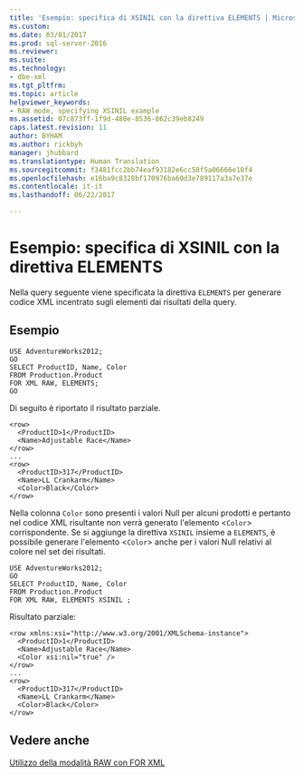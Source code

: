 ```yaml
---
title: 'Esempio: specifica di XSINIL con la direttiva ELEMENTS | Microsoft Docs'
ms.custom: 
ms.date: 03/01/2017
ms.prod: sql-server-2016
ms.reviewer: 
ms.suite: 
ms.technology:
- dbe-xml
ms.tgt_pltfrm: 
ms.topic: article
helpviewer_keywords:
- RAW mode, specifying XSINIL example
ms.assetid: 07c873ff-1f9d-480e-8536-862c39eb8249
caps.latest.revision: 11
author: BYHAM
ms.author: rickbyh
manager: jhubbard
ms.translationtype: Human Translation
ms.sourcegitcommit: f3481fcc2bb74eaf93182e6cc58f5a06666e10f4
ms.openlocfilehash: e16ba9c8328bf170976ba60d3e789117a3a7e37e
ms.contentlocale: it-it
ms.lasthandoff: 06/22/2017

---
```

# <a name="example-specifying-xsinil-with-the-elements-directive"></a>Esempio: specifica di XSINIL con la direttiva ELEMENTS
  Nella query seguente viene specificata la direttiva `ELEMENTS` per generare codice XML incentrato sugli elementi dai risultati della query.  
  
## <a name="example"></a>Esempio  
  
```  
USE AdventureWorks2012;  
GO  
SELECT ProductID, Name, Color  
FROM Production.Product  
FOR XML RAW, ELEMENTS;  
GO  
```  
  
 Di seguito è riportato il risultato parziale.  
  
```  
<row>  
  <ProductID>1</ProductID>  
  <Name>Adjustable Race</Name>  
</row>  
...  
<row>  
  <ProductID>317</ProductID>  
  <Name>LL Crankarm</Name>  
  <Color>Black</Color>  
</row>  
```  
  
 Nella colonna `Color` sono presenti i valori Null per alcuni prodotti e pertanto nel codice XML risultante non verrà generato l'elemento <`Color`> corrispondente. Se si aggiunge la direttiva `XSINIL` insieme a `ELEMENTS`, è possibile generare l'elemento <`Color`> anche per i valori Null relativi al colore nel set dei risultati.  
  
```  
USE AdventureWorks2012;  
GO  
SELECT ProductID, Name, Color  
FROM Production.Product  
FOR XML RAW, ELEMENTS XSINIL ;  
```  
  
 Risultato parziale:  
  
```  
<row xmlns:xsi="http://www.w3.org/2001/XMLSchema-instance">  
  <ProductID>1</ProductID>  
  <Name>Adjustable Race</Name>  
  <Color xsi:nil="true" />  
</row>  
...  
<row>  
  <ProductID>317</ProductID>  
  <Name>LL Crankarm</Name>  
  <Color>Black</Color>  
</row>  
```  
  
## <a name="see-also"></a>Vedere anche  
 [Utilizzo della modalità RAW con FOR XML](../../relational-databases/xml/use-raw-mode-with-for-xml.md)  
  
  
